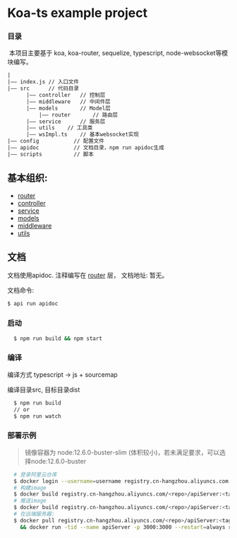 # Koa-ts example project

### 目录

​	本项目主要基于 koa, koa-router, sequelize, typescript, node-websocket等模块编写。

```html
|
|—— index.js // 入口文件
|—— src      // 代码目录
	  |—— controller   // 控制层
	  |—— middleware   // 中间件层
	  |—— models       // Model层
    	  |—— router       // 路由层
	  |—— service	   // 服务层
	  |—— utils	   // 工具类
	  |—— wsImpl.ts    // 基本websocket实现
|—— config           // 配置文件
|—— apidoc           // 文档目录，npm run apidoc生成
|—— scripts          // 脚本
```



## 基本组织:
  * [router](src/router/router.md)
  * [controller](src/controller/controller.md)
  * [service](src/service/service.md)
  * [models](src/models/models.md)
  * [middleware](src/middleware/middleware.md)
  * [utils](src/utils/utils.md)



## 文档

文档使用apidoc. 注释编写在 [router](src/router/router.md) 层， 文档地址: 暂无。

文档命令:

```bash
$ api run apidoc
```



### 启动

```bash
  $ npm run build && npm start 
```

### 编译

编译方式 typescript ->  js + sourcemap

编译目录src, 目标目录dist

```bash
  $ npm run build 
  // or
  $ npm run watch
```

### 部署示例

> 镜像容器为 node:12.6.0-buster-slim (体积较小)，若未满足要求，可以选择node:12.6.0-buster

```bash
  # 登录阿里云仓库
  $ docker login --username=username registry.cn-hangzhou.aliyuncs.com  
  # 构建image
  $ docker build registry.cn-hangzhou.aliyuncs.com/<repo>/apiServer:<tag> .
  # 推送image
  $ docker build registry.cn-hangzhou.aliyuncs.com/<repo>/apiServer:<tag> .
  # 在远端服务器:
  $ docker pull registry.cn-hangzhou.aliyuncs.com/<repo>/apiServer:<tag> \
    && docker run -tid --name apiServer -p 3000:3000 --restart=always registry.cn-hangzhou.aliyuncs.com/<repo>/apiServer:<tag>
```

